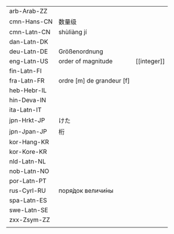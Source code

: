 | | | |
|-|-|-|
| arb-Arab-ZZ |  |  |
| cmn-Hans-CN | 数量级 |  |
| cmn-Latn-CN | shùliàng jí |  |
| dan-Latn-DK |  |  |
| deu-Latn-DE | Größenordnung |  |
| eng-Latn-US | order of magnitude | [[integer]] |
| fin-Latn-FI |  |  |
| fra-Latn-FR | ordre [m] de grandeur [f] |  |
| heb-Hebr-IL |  |  |
| hin-Deva-IN |  |  |
| ita-Latn-IT |  |  |
| jpn-Hrkt-JP | けた |  |
| jpn-Jpan-JP | 桁 |  |
| kor-Hang-KR |  |  |
| kor-Kore-KR |  |  |
| nld-Latn-NL |  |  |
| nob-Latn-NO |  |  |
| por-Latn-PT |  |  |
| rus-Cyrl-RU | поря́док величи́ны |  |
| spa-Latn-ES |  |  |
| swe-Latn-SE |  |  |
| zxx-Zsym-ZZ |  |  |
|  |  |  |